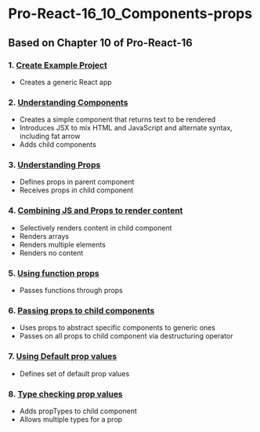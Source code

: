 # Pro-React-16_10_Components-props

## Based on Chapter 10 of Pro-React-16

### 1. [Create Example Project](https://github.com/davidtrussler/Pro-React-16_10_Components-props/tree/Create-example-project)

- Creates a generic React app

### 2. [Understanding Components](https://github.com/davidtrussler/Pro-React-16_10_Components-props/tree/Understanding-components)

- Creates a simple component that returns text to be rendered
- Introduces JSX to mix HTML and JavaScript and alternate syntax, including fat arrow
- Adds child components

### 3. [Understanding Props](https://github.com/davidtrussler/Pro-React-16_10_Components-props/tree/Understanding-props)

- Defines props in parent component
- Receives props in child component

### 4. [Combining JS and Props to render content](https://github.com/davidtrussler/Pro-React-16_10_Components-props/tree/Combining-JS_Props)

- Selectively renders content in child component
- Renders arrays
- Renders multiple elements
- Renders no content

### 5. [Using function props](https://github.com/davidtrussler/Pro-React-16_10_Components-props/tree/Using-function-props)

- Passes functions through props

### 6. [Passing props to child components](https://github.com/davidtrussler/Pro-React-16_10_Components-props/tree/Passing-props-to-child-components)

- Uses props to abstract specific components to generic ones
- Passes on all props to child component via destructuring operator

### 7. [Using Default prop values](https://github.com/davidtrussler/Pro-React-16_10_Components-props/tree/Using-default-prop-values)

- Defines set of default prop values

### 8. [Type checking prop values](https://github.com/davidtrussler/Pro-React-16_10_Components-props/tree/Type-checking-prop-values)

- Adds propTypes to child component
- Allows multiple types for a prop
